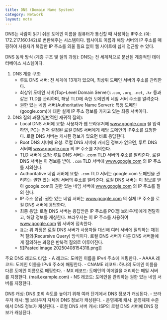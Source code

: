 ```yaml
---
title: DNS (Domain Name System)
category: Network
layout: note
---
```


DNS는 사람이 읽기 쉬운 도메인 이름을 컴퓨터가 통신할 때 사용하는 IP주소 (예: 172.217.160.142)로 변환해주는 시스템이다. 웹사이트 이름과 해당 서버의 IP 주소를 매핑하여 사용자가 복잡한 IP 주소를 외울 필요 없이 웹 사이트에 쉽게 접근할 수 있다. 

DNS 동작 방식 (계층 구조 및 질의 과정):
DNS는 전 세계적으로 분산된 계층적인 데이터베이스 시스템이다. 

1. DNS 계층 구조:
	 - 루트 DNS 서버: 전 세계에 13개가 있으며, 최상위 도메인 서버의 주소를 관리한다.
	 - 최상위 도메인 서버(Top-Level Domain Server):`.com`, `.org`, `.net`, `.kr` 등과 같은 TLD를 관리하며, 해당 TLD에 속한 도메인의 네임 서버 주소를 알려준다.
	 - 권한 있는 네임 서버(Authoritative Name Server): 특정 도메인(google.com)에 대한 실제 IP 주소 정보를 가지고 있는 최종 서버이다. 
2. DNS 질의 과정(일반적인 재귀적 질의):
	- Local DNS 서버에 요청: 사용자가 웹 브라우저에 www.google.com 을 입력하면, PC는 먼저 설정된 로컬 DNS 서버에게 해당 도메인의 IP주소를 요청한다. 로컬 DNS 서버는 캐시된 정보가 있으면 바로 응답한다. 
	- Root DNS 서버에 요청: 로컬 DNS 서버에 캐시된 정보가 없으면, 루트 DNS 서버에 www.google.com 의 IP 주소를 지의한다.
	- TLD 서버에 요청: 루트 DNS 서버는 .com TLD 서버의 주소를 알려준다. 로컬 DNS 서버는 이 정보를 받아. `.com` TLD 서버에 www.google.com 의 IP 주소를 지의한다. 
	- Authoritative 네임 서버에 요청: `.com` TLD 서버는 google.com 도메인을 관리하는 권한 있는 네임 서버의 주소를 알려준다. 로컬 DNS 서버는 이 정보를 받아 google.com의 권한 있는 네임 서버에 www.google.com 의 IP 주소를 질의 한다.
	- IP 주소 응답: 권한 있는 네임 서버는 www.google.com 의 실제 IP 주소를 로컬 DNS 서버에 응답한다. 
	- 최종 응답: 로컬 DNS 서버는 응답받은 IP 주소를 PC(웹 브라우저)에게 전달하고, 해당 정보를 캐싱한다. 브라우저는 이 IP 주소를 사용하여 www.google.com 웹 서버에 접속한다. 
	- `참고`: 위 과정은 로컬 DNS 서버가 사용자들 대신해 여러 서버에 질의하는 재귀적 질의(Recursive Query) 방식이다. 로컬 DNS 서버가 다른 DNS 서버들에게 질의하는 과정은 반복적 질의로 이루어진다. 
	- ![[Pasted image 20250408154318.png]]

주요 DNS 레코드 타입:
	- A 레코드: 도메인 이름을 IPv4 주소에 매핑한다.
	- AAAA 레코드: 도메인 이름을 IPv6 주소에 매핑한다.
	- CNAME 레코드: 하나의 도메인 이름을 다른 도메인 이름으로 매핑한다.
	- MX 레코드: 도메인의 이메일을 처리하는 메일 서버를 지정한다. (mail.example.com)
	- NS 레코드: 도메인을 관리하는 권한 있는 네임 서버를 지정한다. 

DNS 캐싱:
DNS 조회 속도를 높이기 위해 여러 단계에서 DNS 정보가 캐싱된다.
	- 브라우저 캐시: 웹 브라우저 자체에 DNS 정보가 캐싱된다.
	- 운영체제 캐시: 운영체제 수준에서 DNS 정보가 캐싱된다.
	- 로컬 DNS 서버 캐시: ISP의 로컬 DNS 서버에 DNS 정보가 캐싱된다. 

